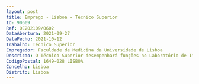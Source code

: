 ```yaml
--- 
layout: post
title: Emprego - Lisboa - Técnico Superior
Id: 90609
Ref: OE202109/0602
DataAbertura: 2021-09-27
DataFecho: 2021-10-12
Trabalho: Técnico Superior
Empregador: Faculdade de Medicina da Universidade de Lisboa
Descricao: O Técnico Superior desempenhará funções no Laboratório de Imunologia Clínica da Faculdade de Medicina da Universidade de Lisboa, designadamente a.	Tarefas de execução técnica e gestão laboratorial no âmbito das atividades de ensino pré e pós graduado, e de investigação, do Laboratório de Imunologia Clínica b.	Isolamento, caracterização e cultura de células, bem como cultura de tecidos linfoides c.	Técnicas de biologia molecular  d.	Preparação de amostras, aquisição e análise por citometria de fluxo e.	Técnica de ELISA f.	Utilização de laboratório de segurança biológica de nível 3 g.	Interação com diferentes tipos de serviços clínicos de múltiplas unidades hospitalares.
CodigoPostal: 1649-028 LISBOA
Concelho: Lisboa
Distrito: Lisboa
--- 
```

